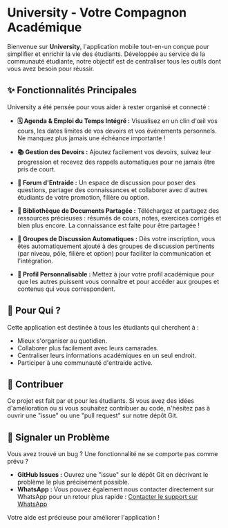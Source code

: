 # University - Votre Compagnon Académique

Bienvenue sur **University**, l'application mobile tout-en-un conçue pour simplifier et enrichir la vie des étudiants. Développée au service de la communauté étudiante, notre objectif est de centraliser tous les outils dont vous avez besoin pour réussir.

## ✨ Fonctionnalités Principales

University a été pensée pour vous aider à rester organisé et connecté :

-   **🗓️ Agenda & Emploi du Temps Intégré :** Visualisez en un clin d'œil vos cours, les dates limites de vos devoirs et vos événements personnels. Ne manquez plus jamais une échéance importante !

-   **📚 Gestion des Devoirs :** Ajoutez facilement vos devoirs, suivez leur progression et recevez des rappels automatiques pour ne jamais être pris de court.

-   **🤝 Forum d'Entraide :** Un espace de discussion pour poser des questions, partager des connaissances et collaborer avec d'autres étudiants de votre promotion, filière ou option.

-   **📂 Bibliothèque de Documents Partagée :** Téléchargez et partagez des ressources précieuses : résumés de cours, notes, exercices corrigés et bien plus encore. La connaissance est faite pour être partagée !

-   **💬 Groupes de Discussion Automatiques :** Dès votre inscription, vous êtes automatiquement ajouté à des groupes de discussion pertinents (par niveau, pôle, filière et option) pour faciliter la communication et l'intégration.

-   **👤 Profil Personnalisable :** Mettez à jour votre profil académique pour que les autres puissent vous connaître et pour accéder aux groupes et contenus qui vous correspondent.

## 🎯 Pour Qui ?

Cette application est destinée à tous les étudiants qui cherchent à :
-   Mieux s'organiser au quotidien.
-   Collaborer plus facilement avec leurs camarades.
-   Centraliser leurs informations académiques en un seul endroit.
-   Participer à une communauté d'entraide active.

## 🚀 Contribuer

Ce projet est fait par et pour les étudiants. Si vous avez des idées d'amélioration ou si vous souhaitez contribuer au code, n'hésitez pas à ouvrir une "issue" ou une "pull request" sur notre dépôt Git.

## 🐞 Signaler un Problème

Vous avez trouvé un bug ? Une fonctionnalité ne se comporte pas comme prévu ?

-   **GitHub Issues :** Ouvrez une "issue" sur le dépôt Git en décrivant le problème le plus précisément possible.
-   **WhatsApp :** Vous pouvez également nous contacter directement sur WhatsApp pour un retour plus rapide : [Contacter le support sur WhatsApp](https://wa.me/+242067274660)

Votre aide est précieuse pour améliorer l'application !
